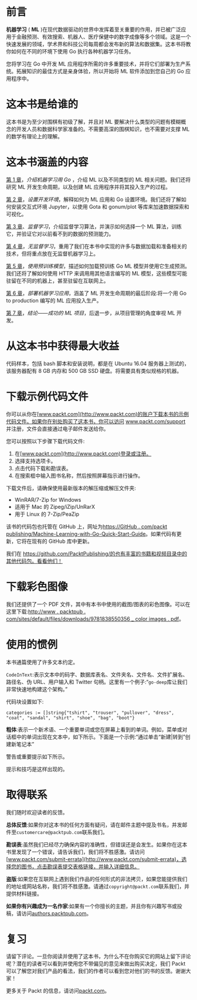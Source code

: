 <title>Preface</title>  

# 前言

**机器学习** ( **ML** )在现代数据驱动的世界中发挥着至关重要的作用，并已被广泛应用于金融预测、有效搜索、机器人、医疗保健中的数字成像等多个领域。这是一个快速发展的领域，学术界和科技公司每周都会发布新的算法和数据集。这本书将教你如何在不同的环境下使用 Go 执行各种机器学习任务。

您将学习在 Go 中开发 ML 应用程序所需的许多重要技术，并将它们部署为生产系统。拓展知识的最佳方式是亲身体验，所以开始将 ML 软件添加到您自己的 Go 应用程序中。

<title>Who this book is for</title>  

# 这本书是给谁的

这本书是为至少对围棋有初级了解，并且对 ML 要解决什么类型的问题有模糊概念的开发人员和数据科学家准备的。不需要高深的围棋知识，也不需要对支撑 ML 的数学有理论上的理解。

<title>What this book covers</title>  

# 这本书涵盖的内容

[第 1 章](cefdc727-5b16-4942-8adb-a2d476e9d546.xhtml)，*介绍机器学习用 Go* ，介绍 ML 以及不同类型的 ML 相关问题。我们还将研究 ML 开发生命周期，以及创建 ML 应用程序并将其投入生产的过程。

[第 2 章](532d8304-b31d-41ef-81c1-b13f4c692824.xhtml)，*设置开发环境*，解释如何为 ML 应用和 Go 设置环境。我们还将了解如何安装交互式环境 Jupyter，以使用 Gota 和 gonum/plot 等库来加速数据探索和可视化。

[第 3 章](48817ff3-5622-4f43-88e7-d3dfccacb25d.xhtml)、*监督学习*，介绍监督学习算法，并演示如何选择一个 ML 算法，训练它，并验证它对以前看不到的数据的预测能力。

[第 4 章](26788e93-3614-413f-bcde-5580516f9c5f.xhtml)，*无监督学习*，重用了我们在本书中实现的许多与数据加载和准备相关的技术，但将重点放在无监督机器学习上。

[第 5 章](815e42bb-64e4-4f04-9dbd-c58af28f2580.xhtml)，*使用预训练模型*，描述如何加载预训练 Go ML 模型并使用它生成预测。我们还将了解如何使用 HTTP 来调用用其他语言编写的 ML 模型，这些模型可能驻留在不同的机器上，甚至驻留在互联网上。

[第 6 章](a48ed496-8a06-4293-80fb-0413d05e7a3e.xhtml)，*部署机器学习应用*，涵盖了 ML 开发生命周期的最后阶段:将一个用 Go to production 编写的 ML 应用投入生产。

[第 7 章](d4d73257-3e7d-4a00-b91c-9a677c62d007.xhtml)，*结论——成功的 ML 项目*，后退一步，从项目管理的角度审视 ML 开发。

<title>To get the most out of this book</title>  

# 从这本书中获得最大收益

代码样本，包括 bash 脚本和安装说明，都是在 Ubuntu 16.04 服务器上测试的，该服务器配有 8 GB 内存和 500 GB SSD 硬盘。将需要具有类似规格的机器。

<title>Download the example code files</title>  

# 下载示例代码文件

你可以从你在[www.packt.com](http://www.packt.com)的账户下载本书的示例代码文件。如果你在别处购买了这本书，你可以访问 www.packt.com/support 并注册，文件会直接通过电子邮件发送给你。

您可以按照以下步骤下载代码文件:

1.  在[www.packt.com](http://www.packt.com)登录或注册。
2.  选择支持选项卡。
3.  点击代码下载和勘误表。
4.  在搜索框中输入图书名称，然后按照屏幕指示进行操作。

下载文件后，请确保使用最新版本的解压缩或解压文件夹:

*   WinRAR/7-Zip for Windows
*   适用于 Mac 的 Zipeg/iZip/UnRarX
*   用于 Linux 的 7-Zip/PeaZip

该书的代码包也托管在 GitHub 上，网址为[https://GitHub . com/packt publishing/Machine-Learning-with-Go-Quick-Start-Guide](https://github.com/PacktPublishing/Machine-Learning-with-Go-Quick-Start-Guide)。如果代码有更新，它将在现有的 GitHub 库中更新。

我们在 https://github.com/PacktPublishing/的也有丰富的书籍和视频目录中的其他代码包。看看他们！

<title>Download the color images</title>  

# 下载彩色图像

我们还提供了一个 PDF 文件，其中有本书中使用的截图/图表的彩色图像。可以在这里下载:[http://www . packtpub . com/sites/default/files/downloads/9781838550356 _ color images . pdf](http://www.packtpub.com/sites/default/files/downloads/9781838550356_ColorImages.pdf)。

<title>Conventions used</title>  

# 使用的惯例

本书通篇使用了许多文本约定。

`CodeInText`:表示文本中的码字、数据库表名、文件夹名、文件名、文件扩展名、路径名、伪 URL、用户输入和 Twitter 句柄。这里有一个例子:“`go-deep`库让我们非常快速地构建这个架构。”

代码块设置如下:

```
categories := []string{"tshirt", "trouser", "pullover", "dress", "coat", "sandal", "shirt", "shoe", "bag", "boot"}
```

**粗体**:表示一个新术语、一个重要单词或您在屏幕上看到的单词。例如，菜单或对话框中的单词出现在文本中，如下所示。下面是一个示例:“通过单击“新建|转到”创建新笔记本”

警告或重要提示如下所示。

提示和技巧是这样出现的。

<title>Get in touch</title>  

# 取得联系

我们随时欢迎读者的反馈。

**总体反馈**:如果你对这本书的任何方面有疑问，请在邮件主题中提及书名，并发邮件至`customercare@packtpub.com`联系我们。

**勘误表**:虽然我们已经尽力确保内容的准确性，但错误还是会发生。如果你在这本书里发现了一个错误，请告诉我们，我们将不胜感激。请访问[www.packt.com/submit-errata](http://www.packt.com/submit-errata)，选择您的图书，点击勘误表提交表格链接，并输入详细信息。

**盗版**:如果您在互联网上遇到我们作品的任何形式的非法拷贝，如果您能提供我们的地址或网站名称，我们将不胜感激。请通过`copyright@packt.com`联系我们，并提供材料链接。

**如果你有兴趣成为一名作家**:如果有一个你擅长的主题，并且你有兴趣写书或投稿，请访问[authors.packtpub.com](http://authors.packtpub.com/)。

<title>Reviews</title>  

# 复习

请留下评论。一旦你阅读并使用了这本书，为什么不在你购买它的网站上留下评论呢？潜在的读者可以看到并使用您不带偏见的意见来做出购买决定，我们 Packt 可以了解您对我们产品的看法，我们的作者可以看到您对他们的书的反馈。谢谢大家！

更多关于 Packt 的信息，请访问[packt.com](http://www.packt.com/)。